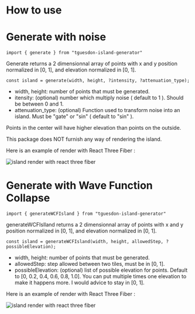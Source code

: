 # How to use

# Generate with noise

```import { generate } from "tguesdon-island-generator"```

Generate returns a 2 dimensionnal array of points with x and y position normalized in [0, 1], and elevation normalized in [0, 1].

```const island = generate(width, height, ?intensity, ?attenuation_type);```

 - width, height: number of points that must be generated.
 - itensity: (optional) number which multiply noise ( default to 1 ). Should be between 0 and 1.
 - attenuation_type: (optional) Function used to transform noise into an island. Must be "gate" or "sin" ( default to "sin" ).


Points in the center will have higher elevation than points on the outside.

This package does NOT furnish any way of rendering the island.

Here is an example of render with React Three Fiber :

![island render with react three fiber](render.PNG)

# Generate with Wave Function Collapse

```import { generateWCFIsland } from "tguesdon-island-generator"```

generateWCFIslland returns a 2 dimensionnal array of points with x and y position normalized in [0, 1], and elevation normalized in [0, 1].

```const island = generateWCFIsland(width, height, allowedStep, ?possibleElevation);```

 - width, height: number of points that must be generated.
 - allowedStep: step allowed between two tiles, must be in [0, 1]. 
 - possibleElevation: (optional) list of possible elevation for points. Default to [0, 0.2, 0.4, 0.6, 0.8, 1.0]. You can put multiple times one elevation to make it happens more. I would advice to stay in [0, 1].

Here is an example of render with React Three Fiber :

![island render with react three fiber](archipelago2.PNG)